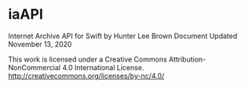 # iaAPI

Internet Archive API for Swift
by Hunter Lee Brown
Document Updated November 13, 2020

This work is licensed under a Creative Commons Attribution-NonCommercial 4.0 International License.
http://creativecommons.org/licenses/by-nc/4.0/

